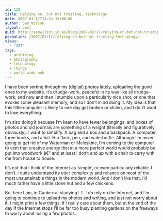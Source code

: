 ```yaml
---
id: 122
title: Relying on, but not trusting, technology
date: 2007-03-17T11:34:15+00:00
author: Sam Wilson
layout: post
guid: http://samwilson.id.au/blog/2007/03/17/relying-on-but-not-trusting-technology/
permalink: /2007/03/17/relying-on-but-not-trusting-technology/
views:
  - "227"
tags:
  - archiving
  - photography
  - technology
  - Things
  - world wide web
---
```

I have been sorting through my (digital) photos lately, uploading the good ones to my website. It’s drudge-work, peaceful in its way like all drudge-work, and now and then I stumble upon a particularly nice shot, or one that evokes some pleasant memory, and so I don’t mind doing it. My idea is that this little computer is likely to one day get broken or stolen, and I don’t want to lose everything.

I’m also doing it becuase I’m keen to have fewer belongings, and boxes of photos and old journals are something of a weight (literally and figuratively, obviously). I want to simplify. A bag and a box and a backpack. A computer, three books, and a hat. Hip flask, pen, and waterbottle. Although I’m never going to get rid of my Waterman or Moleskine, I’m coming to the computer to vent that creative energy that in a more perfect world would probably be put into woodwork â€” and at least I don’t end up with a chair to carry with me from house to house.

It’s not that I think of the Internet as ‘simple’, or even particularly reliable. I don’t. I quite understand its utter complexity and reliance on most of the most unsustainable things in the modern world. And I don’t like that. I’d much rather have a little stone hut and a few chickens.

But here I am, in Canberra, studying I.T. I _do_ rely on the Internet, and I’m going to continue to upload my photos and writing, and just not worry about it. I might print a few things, if I really care about them, but at the end of the day if the Internet stops I’ll be far too busy planting gardens on the freeways to worry about losing a few photos.